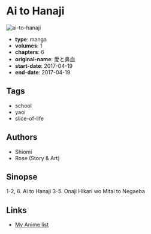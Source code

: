 # Ai to Hanaji

![ai-to-hanaji](https://cdn.myanimelist.net/images/manga/2/224719.jpg)

-   **type**: manga
-   **volumes**: 1
-   **chapters**: 6
-   **original-name**: 愛と鼻血
-   **start-date**: 2017-04-19
-   **end-date**: 2017-04-19

## Tags

-   school
-   yaoi
-   slice-of-life

## Authors

-   Shiomi
-   Rose (Story & Art)

## Sinopse

1-2, 6. Ai to Hanaji
3-5. Onaji Hikari wo Mitai to Negaeba

## Links

-   [My Anime list](https://myanimelist.net/manga/117750/Ai_to_Hanaji)
